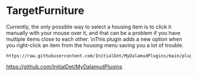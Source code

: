 # TargetFurniture
Currently, the only possible way to select a housing item is to click it manually with your mouse over it, and that can be a problem if you have multiple items close to each other. \nThis plugin adds a new option when you right-click an item from the housing menu saving you a lot of trouble.
```
https://raw.githubusercontent.com/InitialDet/MyDalamudPlugins/main/pluginmaster.json
```
https://github.com/InitialDet/MyDalamudPlugins